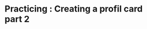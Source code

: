 # Practicing : Creating a profil card part 2 

[Git branch]:(https://github.com/codiku/react-native-introduction/tree/005-EN-profil-card-p2)
[Expo docs]:(https://docs.expo.dev/guides/icons/)
[Expo icons]:(https://icons.expo.fyi/)